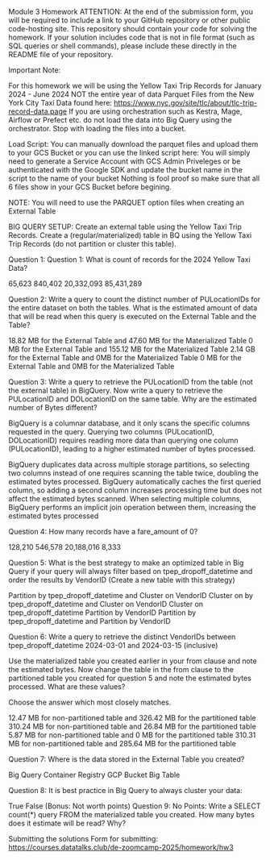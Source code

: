 Module 3 Homework
ATTENTION: At the end of the submission form, you will be required to include a link to your GitHub repository or other public code-hosting site. This repository should contain your code for solving the homework. If your solution includes code that is not in file format (such as SQL queries or shell commands), please include these directly in the README file of your repository.

Important Note:

For this homework we will be using the Yellow Taxi Trip Records for January 2024 - June 2024 NOT the entire year of data Parquet Files from the New York City Taxi Data found here:
https://www.nyc.gov/site/tlc/about/tlc-trip-record-data.page
If you are using orchestration such as Kestra, Mage, Airflow or Prefect etc. do not load the data into Big Query using the orchestrator.
Stop with loading the files into a bucket.


Load Script: You can manually download the parquet files and upload them to your GCS Bucket or you can use the linked script here:
You will simply need to generate a Service Account with GCS Admin Priveleges or be authenticated with the Google SDK and update the bucket name in the script to the name of your bucket
Nothing is fool proof so make sure that all 6 files show in your GCS Bucket before begining.


NOTE: You will need to use the PARQUET option files when creating an External Table

BIG QUERY SETUP: Create an external table using the Yellow Taxi Trip Records.
Create a (regular/materialized) table in BQ using the Yellow Taxi Trip Records (do not partition or cluster this table).

Question 1:
Question 1: What is count of records for the 2024 Yellow Taxi Data?

65,623
840,402
20,332,093
85,431,289


Question 2:
Write a query to count the distinct number of PULocationIDs for the entire dataset on both the tables.
What is the estimated amount of data that will be read when this query is executed on the External Table and the Table?

18.82 MB for the External Table and 47.60 MB for the Materialized Table
0 MB for the External Table and 155.12 MB for the Materialized Table
2.14 GB for the External Table and 0MB for the Materialized Table
0 MB for the External Table and 0MB for the Materialized Table


Question 3:
Write a query to retrieve the PULocationID from the table (not the external table) in BigQuery. Now write a query to retrieve the PULocationID and DOLocationID on the same table. Why are the estimated number of Bytes different?

BigQuery is a columnar database, and it only scans the specific columns requested in the query. Querying two columns (PULocationID, DOLocationID) requires reading more data than querying one column (PULocationID), leading to a higher estimated number of bytes processed.

BigQuery duplicates data across multiple storage partitions, so selecting two columns instead of one requires scanning the table twice, doubling the estimated bytes processed.
BigQuery automatically caches the first queried column, so adding a second column increases processing time but does not affect the estimated bytes scanned.
When selecting multiple columns, BigQuery performs an implicit join operation between them, increasing the estimated bytes processed


Question 4:
How many records have a fare_amount of 0?

128,210
546,578
20,188,016
8,333


Question 5:
What is the best strategy to make an optimized table in Big Query if your query will always filter based on tpep_dropoff_datetime and order the results by VendorID (Create a new table with this strategy)

Partition by tpep_dropoff_datetime and Cluster on VendorID
Cluster on by tpep_dropoff_datetime and Cluster on VendorID
Cluster on tpep_dropoff_datetime Partition by VendorID
Partition by tpep_dropoff_datetime and Partition by VendorID


Question 6:
Write a query to retrieve the distinct VendorIDs between tpep_dropoff_datetime 2024-03-01 and 2024-03-15 (inclusive)

Use the materialized table you created earlier in your from clause and note the estimated bytes. Now change the table in the from clause to the partitioned table you created for question 5 and note the estimated bytes processed. What are these values?

Choose the answer which most closely matches.

12.47 MB for non-partitioned table and 326.42 MB for the partitioned table
310.24 MB for non-partitioned table and 26.84 MB for the partitioned table
5.87 MB for non-partitioned table and 0 MB for the partitioned table
310.31 MB for non-partitioned table and 285.64 MB for the partitioned table


Question 7:
Where is the data stored in the External Table you created?

Big Query
Container Registry
GCP Bucket
Big Table


Question 8:
It is best practice in Big Query to always cluster your data:

True
False
(Bonus: Not worth points) Question 9:
No Points: Write a SELECT count(*) query FROM the materialized table you created. How many bytes does it estimate will be read? Why?

Submitting the solutions
Form for submitting: https://courses.datatalks.club/de-zoomcamp-2025/homework/hw3

